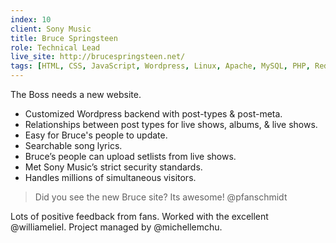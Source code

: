 ```yaml
---
index: 10
client: Sony Music
title: Bruce Springsteen
role: Technical Lead
live_site: http://brucespringsteen.net/
tags: [HTML, CSS, JavaScript, Wordpress, Linux, Apache, MySQL, PHP, Redhat, Memecahce, APC Cache, Rackspace, SVN, Mantis, BeanstalkApp, Google Analytics, Google Webmaster Tools]
---
```

The Boss needs a new website.

* Customized Wordpress backend with post-types & post-meta.
* Relationships between post types for live shows, albums, & live shows.
* Easy for Bruce's people to update.
* Searchable song lyrics.
* Bruce’s people can upload setlists from live shows.
* Met Sony Music’s strict security standards.
* Handles millions of simultaneous visitors.

> Did you see the new Bruce site? Its awesome!
> @pfanschmidt

Lots of positive feedback from fans. Worked with the excellent @williameliel. Project managed by @michellemchu.